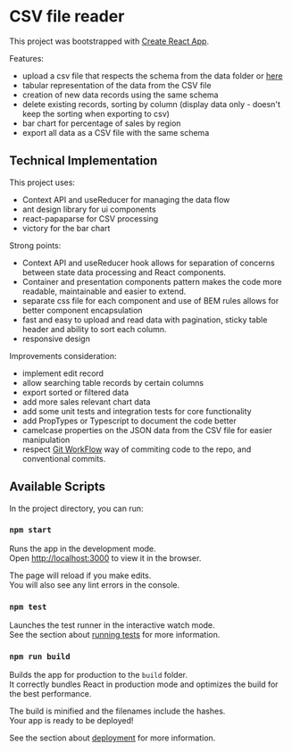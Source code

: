 # CSV file reader

This project was bootstrapped with [Create React App](https://github.com/facebook/create-react-app).

Features: 
 - upload a csv file that respects the schema from the data folder or [here](http://eforexcel.com/wp/downloads-18-sample-csv-files-data-sets-for-testing-sales/)
 - tabular representation of the data from the CSV file
 - creation of new data records using the same schema
 - delete existing records, sorting by column (display data only - doesn't keep the sorting when exporting to csv)
 - bar chart for percentage of sales by region
 - export all data as a CSV file with the same schema

## Technical Implementation

This project uses:
- Context API and useReducer for managing the data flow
- ant design library for ui components
- react-papaparse for CSV processing
- victory for the bar chart 

Strong points: 
- Context API and useReducer hook allows for separation of concerns between state data processing and React components. 
- Container and presentation components pattern makes the code more readable, maintainable and easier to extend. 
- separate css file for each component and use of BEM rules allows for better component encapsulation
- fast and easy to upload and read data with pagination, sticky table header and ability to sort each column.
- responsive design

Improvements consideration: 
- implement edit record
- allow searching table records by certain columns
- export sorted or filtered data
- add more sales relevant chart data
- add some unit tests and integration tests for core functionality
- add PropTypes or Typescript to document the code better
- camelcase properties on the JSON data from the CSV file for easier manipulation 
- respect [Git WorkFlow](https://www.atlassian.com/git/tutorials/comparing-workflows) way of commiting code to the repo, and conventional commits.

## Available Scripts

In the project directory, you can run:

### `npm start`

Runs the app in the development mode.\
Open [http://localhost:3000](http://localhost:3000) to view it in the browser.

The page will reload if you make edits.\
You will also see any lint errors in the console.

### `npm test`

Launches the test runner in the interactive watch mode.\
See the section about [running tests](https://facebook.github.io/create-react-app/docs/running-tests) for more information.

### `npm run build`

Builds the app for production to the `build` folder.\
It correctly bundles React in production mode and optimizes the build for the best performance.

The build is minified and the filenames include the hashes.\
Your app is ready to be deployed!

See the section about [deployment](https://facebook.github.io/create-react-app/docs/deployment) for more information.
